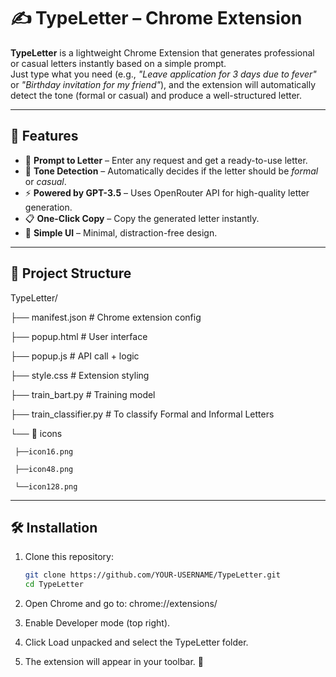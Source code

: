 # ✍️ TypeLetter – Chrome Extension

**TypeLetter** is a lightweight Chrome Extension that generates professional or casual letters instantly based on a simple prompt.  
Just type what you need (e.g., *"Leave application for 3 days due to fever"* or *"Birthday invitation for my friend"*), and the extension will automatically detect the tone (formal or casual) and produce a well-structured letter.

---

## 🚀 Features
- 📝 **Prompt to Letter** – Enter any request and get a ready-to-use letter.  
- 🎯 **Tone Detection** – Automatically decides if the letter should be *formal* or *casual*.  
- ⚡ **Powered by GPT-3.5** – Uses OpenRouter API for high-quality letter generation.  
- 📋 **One-Click Copy** – Copy the generated letter instantly.  
- 🎨 **Simple UI** – Minimal, distraction-free design.  

---

## 📂 Project Structure
TypeLetter/

├── manifest.json # Chrome extension config

├── popup.html # User interface

├── popup.js # API call + logic

├── style.css # Extension styling

├── train_bart.py # Training model

├── train_classifier.py # To classify Formal and Informal Letters

└── 📂 icons 

     ├──icon16.png
     
     ├──icon48.png
     
     └──icon128.png

---

## 🛠️ Installation
1. Clone this repository:
   ```bash
   git clone https://github.com/YOUR-USERNAME/TypeLetter.git
   cd TypeLetter
2. Open Chrome and go to:
chrome://extensions/

3. Enable Developer mode (top right).

4. Click Load unpacked and select the TypeLetter folder.

5. The extension will appear in your toolbar. 🎉

